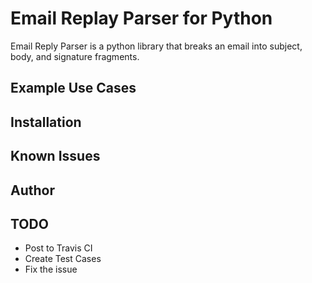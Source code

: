 # Email Replay Parser for Python

Email Reply Parser is a python library that breaks an email into subject, body, and signature fragments.

## Example Use Cases

## Installation

## Known Issues

## Author



## TODO

- Post to Travis CI
- Create Test Cases
- Fix the issue 